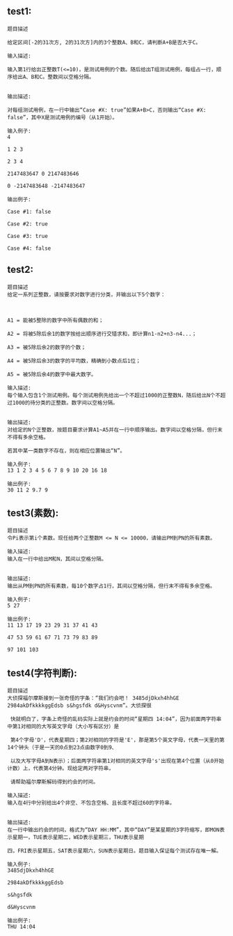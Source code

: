 **test1:**
---
    题目描述

    给定区间[-2的31次方, 2的31次方]内的3个整数A、B和C，请判断A+B是否大于C。

    输入描述:

    输入第1行给出正整数T(<=10)，是测试用例的个数。随后给出T组测试用例，每组占一行，顺序给出A、B和C。整数间以空格分隔。


    输出描述:

    对每组测试用例，在一行中输出“Case #X: true”如果A+B>C，否则输出“Case #X: false”，其中X是测试用例的编号（从1开始）。

    输入例子:
    4

    1 2 3

    2 3 4

    2147483647 0 2147483646

    0 -2147483648 -2147483647

    输出例子:

    Case #1: false

    Case #2: true

    Case #3: true

    Case #4: false
    

**test2:**
---
    题目描述
    给定一系列正整数，请按要求对数字进行分类，并输出以下5个数字：
    
    
    
    A1 = 能被5整除的数字中所有偶数的和；
    
    A2 = 将被5除后余1的数字按给出顺序进行交错求和，即计算n1-n2+n3-n4...；
    
    A3 = 被5除后余2的数字的个数；
    
    A4 = 被5除后余3的数字的平均数，精确到小数点后1位；
    
    A5 = 被5除后余4的数字中最大数字。
    
    输入描述:
    每个输入包含1个测试用例。每个测试用例先给出一个不超过1000的正整数N，随后给出N个不超过1000的待分类的正整数。数字间以空格分隔。
    
    
    输出描述:
    对给定的N个正整数，按题目要求计算A1~A5并在一行中顺序输出。数字间以空格分隔，但行末不得有多余空格。
    
    若其中某一类数字不存在，则在相应位置输出“N”。
    
    输入例子:
    13 1 2 3 4 5 6 7 8 9 10 20 16 18
    
    输出例子:
    30 11 2 9.7 9

**test3(素数):**
---
    题目描述
    令Pi表示第i个素数。现任给两个正整数M <= N <= 10000，请输出PM到PN的所有素数。
    
    输入描述:
    输入在一行中给出M和N，其间以空格分隔。
    
    
    输出描述:
    输出从PM到PN的所有素数，每10个数字占1行，其间以空格分隔，但行末不得有多余空格。
    
    输入例子:
    5 27
    
    输出例子:
    11 13 17 19 23 29 31 37 41 43
    
    47 53 59 61 67 71 73 79 83 89
    
    97 101 103
   
**test4(字符判断):**
---
    题目描述
    大侦探福尔摩斯接到一张奇怪的字条：“我们约会吧！ 3485djDkxh4hhGE 2984akDfkkkkggEdsb s&hgsfdk d&Hyscvnm”。大侦探很
    
     快就明白了，字条上奇怪的乱码实际上就是约会的时间“星期四 14:04”，因为前面两字符串中第1对相同的大写英文字母（大小写有区分）是
    
     第4个字母'D'，代表星期四；第2对相同的字符是'E'，那是第5个英文字母，代表一天里的第14个钟头（于是一天的0点到23点由数字0到9、
    
     以及大写字母A到N表示）；后面两字符串第1对相同的英文字母's'出现在第4个位置（从0开始计数）上，代表第4分钟。现给定两对字符串，
    
     请帮助福尔摩斯解码得到约会的时间。
    
    输入描述:
    输入在4行中分别给出4个非空、不包含空格、且长度不超过60的字符串。
    
    
    输出描述:
    在一行中输出约会的时间，格式为“DAY HH:MM”，其中“DAY”是某星期的3字符缩写，即MON表示星期一，TUE表示星期二，WED表示星期三，THU表示星期
    
    四，FRI表示星期五，SAT表示星期六，SUN表示星期日。题目输入保证每个测试存在唯一解。
    
    输入例子:
    3485djDkxh4hhGE
    
    2984akDfkkkkggEdsb
    
    s&hgsfdk
    
    d&Hyscvnm
    
    输出例子:
    THU 14:04

